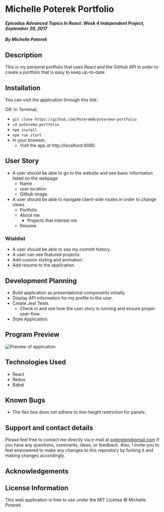 # Michelle Poterek Portfolio
#### _Epicodus Advanced Topics In React: Week 4 Independent Project, September 29, 2017_
_**By Michelle Poterek**_

## Description
This is my personal portfolio that uses React and the GitHub API in order to create a portfolio that is easy to keep up-to-date.


## Installation
You can visit the application through this link:

OR:
In Terminal,
* `git clone https://github.com/PoterekM/poterekm-portfolio`
* `cd poterekm-portfolio`
* `npm install`
* `npm run start`
* In your browser,
  * Visit the app at http://localhost:8080.

## User Story
* A user should be able to go to the website and see basic information listed on the webpage
  * Name
  * user location
  * Github image.
* A user should be able to navigate client-side routes in order to change views
  * Portfolio
  * About me
    * Projects that interest me
  * Resume


### Wishlist
* A user should be able to see my commit history.
* A user can see featured projects.
* Add custom styling and animation.
* Add resume to the application.

## Development Planning
* Build application as presentational components initially.
* Display API information for my profile to the user.
* Create Jest Tests.
  * Check in and see how the user story is running and ensure proper user-flow.
* Style Application.

## Program Preview
![Preview of application](src/assets/img/program-display.png)

## Technologies Used
* React
* Redux
* Babel


## Known Bugs
* The flex box does not adhere to min-height restriction for panels.

## Support and contact details
Please feel free to contact me directly via e-mail at poterekm@gmail.com if you have any questions, comments, ideas, or feedback. Also, I invite you to feel empowered to make any changes to this repository by forking it and making changes accordingly.

## Acknowledgements

## License Information
This web application is free to use under the MIT License &copy; Michelle Poterek
